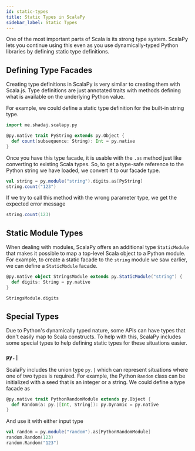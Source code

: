 ```yaml
---
id: static-types
title: Static Types in ScalaPy
sidebar_label: Static Types
---
```


One of the most important parts of Scala is its strong type system. ScalaPy lets you continue using this even as you use dynamically-typed Python libraries by defining static type definitions.

## Defining Type Facades
Creating type definitions in ScalaPy is very similar to creating them with Scala.js. Type definitions are just annotated traits with methods defining what is available on the underlying Python value.

For example, we could define a static type definition for the built-in string type.

```scala mdoc
import me.shadaj.scalapy.py

@py.native trait PyString extends py.Object {
  def count(subsequence: String): Int = py.native
}
```

Once you have this type facade, it is usable with the `.as` method just like converting to existing Scala types. So, to get a type-safe reference to the Python string we have loaded, we convert it to our facade type.

```scala mdoc
val string = py.module("string").digits.as[PyString]
string.count("123")
```

If we try to call this method with the wrong parameter type, we get the expected error message

```scala mdoc:fail
string.count(123)
```

## Static Module Types
When dealing with modules, ScalaPy offers an additional type `StaticModule` that makes it possible to map a top-level Scala object to a Python module. For example, to create a static facade to the `string` module we saw earlier, we can define a `StaticModule` facade.

```scala mdoc
@py.native object StringsModule extends py.StaticModule("string") {
  def digits: String = py.native
}

StringsModule.digits
```

## Special Types
Due to Python's dynamically typed nature, some APIs can have types that don't easily map to Scala constructs. To help with this, ScalaPy includes some special types to help defining static types for these situations easier.

### `py.|`
ScalaPy includes the union type `py.|` which can represent situations where one of two types is required. For example, the Python `Random` class can be initialized with a seed that is an integer or a string. We could define a type facade as

```scala mdoc
@py.native trait PythonRandomModule extends py.Object {
  def Random(a: py.|[Int, String]): py.Dynamic = py.native
}
```

And use it with either input type
```scala mdoc
val random = py.module("random").as[PythonRandomModule]
random.Random(123)
random.Random("123")
```
